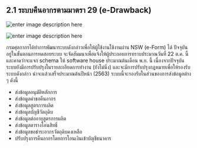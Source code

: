 ## 2.1  ระบบคืนอากรตามมาตรา 29 (e-Drawback)

![enter image description here](https://github.com/yosarawut/KnowledgeCenter/raw/master/KnowledgeCenter/e-Customs/img/e-drawbackjpg_Page1.jpg)

![enter image description here](https://github.com/yosarawut/KnowledgeCenter/raw/master/KnowledgeCenter/e-Customs/img/e-drawbackjpg_Page2.jpg)

กรมศุลกากรได้ทำการพัฒนาระบบดังกล่าวเพื่อให้ผู้ใช้งานใช้งานผ่าน NSW (e-Form) ได้ ปัจจุบันอยู่ในขั้นตอนการทดสอบระบบ จะจัดสัมมนาเพื่อแจ้งให้ผู้ประกอบการทราบประมาณวันที่ 22 ต.ค. นี้ และคาดว่าจะแจก schema ให้ software house ประมาณต้นเดือน พ.ย. นี้ เนื่องจากปัจจุบันระบบยังมีการปรับปรุงในรายละเอียดการทำงาน (ยังไม่นิ่ง) และจะมีการปรับปรุงกฎหมายเพื่อให้รองรับระบบดังกล่าว น่าจะแล้วเสร็จประมาณต้นปีหน้า (2563) ระบบนี้จะรองรับในส่วนของการส่งข้อมูลต่าง ๆ ดังนี้

- ส่งข้อมูลอนุมัติหลักการ
- ส่งข้อมูลคำขอคืนอากร
- ส่งข้อมูลสูตรการผลิต
- ส่งข้อมูลบัญชีวัตถุดิบ
- ส่งข้อมูลต่ออายุสูตรการผลิต
- ส่งข้อมูลตารางโอนสิทธิ์
- ส่งข้อมูลขอชำระอากรวัตถุดิบคงเหลือ
- ปรับปรุงการคืนอากรโดยการโอนเงินเข้าบัญชีธนาคาร


<!--stackedit_data:
eyJoaXN0b3J5IjpbMTAwMjE5NzAzNSw0NTU2NzM1NTFdfQ==
-->